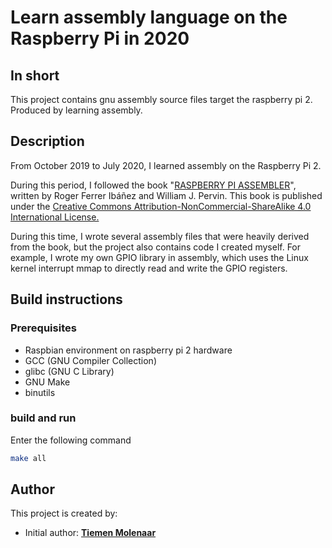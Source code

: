 # Learn assembly language on the Raspberry Pi in 2020 
## In short
This project contains gnu assembly source files target the raspberry pi 2.
Produced by learning assembly. 

## Description
From October 2019 to July 2020, I learned assembly on the Raspberry Pi 2. 

During this period, I followed the book 
"[RASPBERRY PI ASSEMBLER](https://personal.utdallas.edu/~pervin/RPiA/RPiA.pdf)", 
written by Roger Ferrer Ibáñez and William J. Pervin. 
This book is published under the 
[Creative Commons Attribution-NonCommercial-ShareAlike 4.0 International License.](https://creativecommons.org/licenses/by-nc-sa/4.0/)

During this time, I wrote several assembly files that were heavily derived from the book, 
but the project also contains code I created myself. For example, I wrote my own GPIO library 
in assembly, which uses the Linux kernel interrupt mmap to directly read and write 
the GPIO registers.

## Build instructions

### Prerequisites
- Raspbian environment on raspberry pi 2 hardware
- GCC (GNU Compiler Collection)
- glibc (GNU C Library)
- GNU Make
- binutils

### build and run
Enter the following command
```bash
make all
```

## Author
This project is created by:
- Initial author: **[Tiemen Molenaar](https://github.com/Tiemen-M)** 
